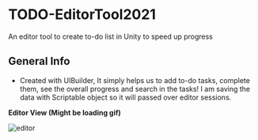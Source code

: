 # TODO-EditorTool2021
 An editor tool to create to-do list in Unity to speed up progress

 ## General Info

 - Created with UIBuilder, It simply helps us to add to-do tasks, complete them, see the overall progress and search in the tasks! I am saving the data with Scriptable object so it will passed over editor sessions.

 **Editor View (Might be loading gif)**

 ![editor](https://i.ibb.co/V2JhvTY/safa-simple-todo.gif)

